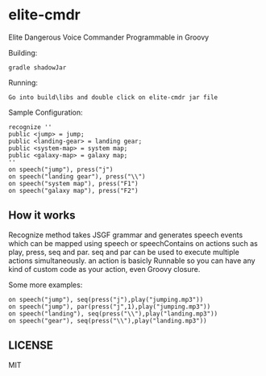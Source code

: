 elite-cmdr
==========

Elite Dangerous Voice Commander Programmable in Groovy

Building:

    gradle shadowJar

Running: 

    Go into build\libs and double click on elite-cmdr jar file


Sample Configuration:

    recognize ''
    public <jump> = jump;
    public <landing-gear> = landing gear;
    public <system-map> = system map;
    public <galaxy-map> = galaxy map;
    ''
    on speech("jump"), press("j")
    on speech("landing gear"), press("\\")
    on speech("system map"), press("F1")
    on speech("galaxy map"), press("F2")

How it works
------------

Recognize method takes JSGF grammar and generates speech events which
can be mapped using speech or speechContains on actions such as play, press, seq and par.
seq and par can be used to execute multiple actions simultaneously.
an action is basicly Runnable so you can have any kind of custom code as your action, even Groovy closure.

Some more examples:

    on speech("jump"), seq(press("j"),play("jumping.mp3"))
    on speech("jump"), par(press("j",1),play("jumping.mp3"))
    on speech("landing"), seq(press("\\"),play("landing.mp3"))
    on speech("gear"), seq(press("\\"),play("landing.mp3"))

LICENSE
-------

MIT

